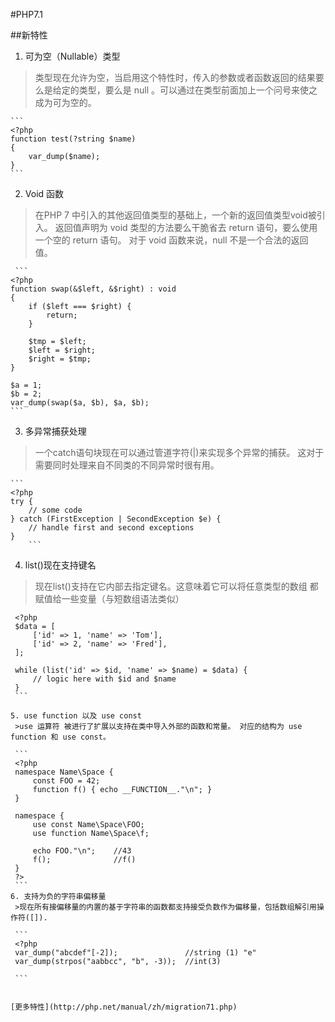 #PHP7.1

##新特性
1. 可为空（Nullable）类型
 >类型现在允许为空，当启用这个特性时，传入的参数或者函数返回的结果要么是给定的类型，要么是 null 。可以通过在类型前面加上一个问号来使之成为可为空的。

    ```
    <?php
    function test(?string $name)
    {
        var_dump($name);
    }
    ```

2. Void 函数

 >在PHP 7 中引入的其他返回值类型的基础上，一个新的返回值类型void被引入。 返回值声明为 void 类型的方法要么干脆省去 return 语句，要么使用一个空的 return 语句。 对于 void 函数来说，null 不是一个合法的返回值。
 
     ```
    <?php
    function swap(&$left, &$right) : void
    {
        if ($left === $right) {
            return;
        }
    
        $tmp = $left;
        $left = $right;
        $right = $tmp;
    }
    
    $a = 1;
    $b = 2;
    var_dump(swap($a, $b), $a, $b);
    ```

3. 多异常捕获处理
 >一个catch语句块现在可以通过管道字符(|)来实现多个异常的捕获。 这对于需要同时处理来自不同类的不同异常时很有用。
    
    ```
    <?php
    try {
        // some code
    } catch (FirstException | SecondException $e) {
        // handle first and second exceptions
    }
        ```
4. list()现在支持键名
 >现在list()支持在它内部去指定键名。这意味着它可以将任意类型的数组 都赋值给一些变量（与短数组语法类似）
 
   ```
    <?php
    $data = [
        ['id' => 1, 'name' => 'Tom'],
        ['id' => 2, 'name' => 'Fred'],
    ];
    
    while (list('id' => $id, 'name' => $name) = $data) {
        // logic here with $id and $name
    }    
    ```
    
5. use function 以及 use const
    >use 运算符 被进行了扩展以支持在类中导入外部的函数和常量。 对应的结构为 use function 和 use const。

    ```
    <?php
    namespace Name\Space {
        const FOO = 42;
        function f() { echo __FUNCTION__."\n"; }
    }
    
    namespace {
        use const Name\Space\FOO;
        use function Name\Space\f;
    
        echo FOO."\n";    //43
        f();              //f()
    }
    ?>
    ```
6. 支持为负的字符串偏移量
    >现在所有接偏移量的内置的基于字符串的函数都支持接受负数作为偏移量，包括数组解引用操作符([]).

    ```
    <?php
    var_dump("abcdef"[-2]);               //string (1) "e"
    var_dump(strpos("aabbcc", "b", -3));  //int(3)

    ```


 [更多特性](http://php.net/manual/zh/migration71.php)